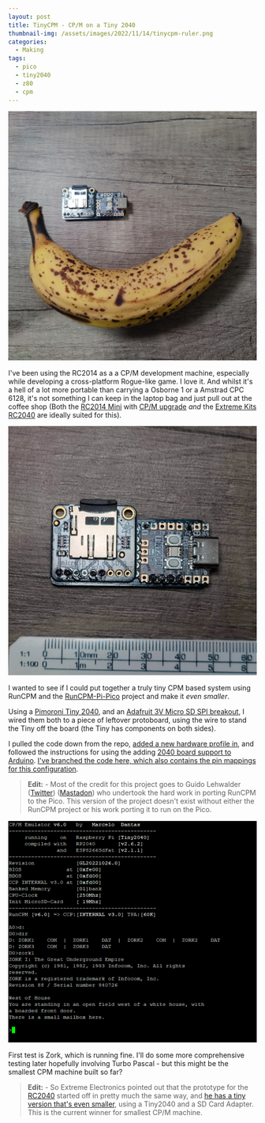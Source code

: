```yaml
---
layout: post
title: TinyCPM - CP/M on a Tiny 2040
thumbnail-img: /assets/images/2022/11/14/tinycpm-ruler.png
categories:
  - Making
tags: 
  - pico
  - tiny2040
  - z80
  - cpm
---
```


![Assembled TinyCPM - Tin2040 and Micro SD card Reader, banana for scale](/assets/images/2022/11/14/tinycpm-banana.jpg)

I've been using the RC2014 as a a CP/M development machine, especially while 
developing a cross-platform Rogue-like game.  I love it.  And whilst it's a hell 
of a lot more portable than carrying a Osborne 1 or a Amstrad CPC 6128, it's 
not something I can keep in the laptop bag and just pull out at the coffee shop 
(Both the [RC2014 Mini](https://z80kits.com/shop/rc2014-mini/) with [CP/M upgrade](https://z80kits.com/shop/rc2014-mini-cp-m-upgrade-kit/) *and* the [Extreme Kits RC2040](https://extkits.co.uk/product/rc2040/) are ideally suited for this).

![Assembled TinyCPM - Tin2040 and Micro SD card Reader, scale for scale](/assets/images/2022/11/14/tinycpm-ruler.png)

I wanted to see if I could put together a truly tiny CPM based system using RunCPM 
and the [RunCPM-Pi-Pico](https://github.com/guidol70/RunCPM_RPi_Pico) project and 
make it *even smaller*.

Using a [Pimoroni Tiny 2040](https://shop.pimoroni.com/products/tiny-2040?variant=39560012234835), 
and an [Adafruit 3V Micro SD SPI breakout](https://shop.pimoroni.com/products/adafruit-micro-sd-spi-or-sdio-card-breakout-board-3v-only?variant=32107008131155), 
I wired them both to a piece of leftover protoboard, using the wire to stand the Tiny 
off the board (the Tiny has components on both sides).

I pulled the code down from the repo, [added a new hardware profile in](https://github.com/kianryan/RunCPM_RPi_Pico/blob/tiny2040/GL20221026_Source_RunCPM_v6_0_RPi_Pico.zip/RunCPM_v6_0_Pico_26102022/hardware/pico/tiny_sd_rc2040_spi.h), and followed 
the instructions for using the adding [2040 board support to Arduino](https://github.com/earlephilhower/arduino-pico). [I've branched the code here, which also contains the pin mappings for this configuration](https://github.com/kianryan/RunCPM_RPi_Pico/blob/tiny2040/GL20221026_Source_RunCPM_v6_0_RPi_Pico.zip/RunCPM_v6_0_Pico_26102022/hardware/pico/tiny_sd_rc2040_spi.h).

>  __Edit:__  - Most of the credit for this project goes to Guido Lehwalder ([Twitter](https://twitter.com/guidol70)) ([Mastadon](https://mastodon.online/@guidol70)) who undertook the hard 
>  work in porting RunCPM to the Pico.  This version of the project doesn't exist without 
>  either the RunCPM project or his work porting it to run on the Pico.

![Zork, running on TinyCPM](/assets/images/2022/11/14/zork.png)

First test is Zork, which is running fine.  I'll do some more comprehensive testing 
later hopefully involving Turbo Pascal - but this might be the smallest CPM machine built so far?


>  __Edit:__ - So Extreme Electronics pointed out that the prototype for the [RC2040](https://extkits.co.uk/product/rc2040/) started off in pretty much the same way, and [he has a tiny version that's even smaller](https://www.extremeelectronics.co.uk/emulating-a-z80-rc2014-with-cpm-and-ide-drives-via-an-sd-card/), using a Tiny2040 and a SD Card Adapter.  This is the current winner for smallest CP/M machine.